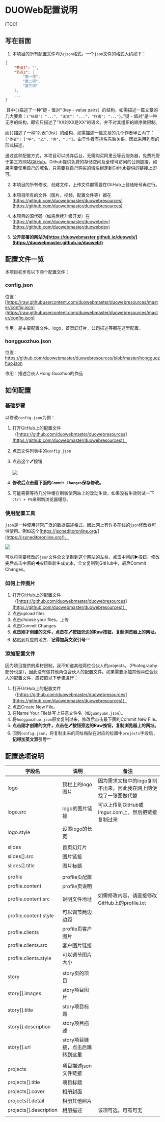# DUOWeb配置说明

[TOC]

## 写在前面

1. 本项目的所有配置文件均为`json`格式。一个`json`文件的格式大约如下：

```json
{
    "节点1": "",
    "节点2": [
        "第一项",
        "第二项",
        "第三项"
    ],
    ...
}
```

​		其中`{}`描述了一种”键 - 值对“（key - value pairs）的结构，如需描述一篇文章的几大要素：`{"标题": "...", "正文": "...", "作者": "..."}`。”键 - 值对“是一种无序的结构，即它只描述了”XX的XX是XX“的语义，并不对其组织的顺序做限制。

​		而`[]`描述了一种”列表“（list）的结构，如需描述一篇文章的几个作者甲乙丙丁：`{"作者": ["甲", "乙", "丙", "丁"]`。由于作者有排名先后关系，因此采用列表的形式描述。

​		通过这种配置方式，本项目可以抛弃后台，无需购买阿里云等云服务器，免费托管于第三方网站[GitHub](https://github.com)。Github提供免费的存储空间及全球可访问的公网链接。如果需要使用自己的域名，只需要将自己购买的域名绑定到GitHub提供的链接上即可。

2. 本项目的所有修改，创建文件，上传文件都需要在GitHub上登陆帐号再进行。

3. 本项目所有的文件（图片，视频，配置文件等）都在[https://github.com/duowebmaster/duowebresources](https://github.com/duowebmaster/duowebresources)

4. 本项目的源代码（如需后续升级开发）在[https://github.com/duowebmaster/duowebdev](https://github.com/duowebmaster/duowebdev)

5. **公开部署的网站为[https://duowebmaster.github.io/duoweb/](https://duowebmaster.github.io/duoweb/)**



## 配置文件一览

本项目初步有以下两个配置文件：

### config.json

位置：[https://raw.githubusercontent.com/duowebmaster/duowebresources/master/config.json](https://raw.githubusercontent.com/duowebmaster/duowebresources/master/config.json)

作用：是主要配置文件。logo，首页幻灯片，公司描述等都在这里配置。

### hongguozhuo.json

位置： https://github.com/duowebmaster/duowebresources/blob/master/hongguozhuo.json

作用：描述合伙人Hong Guozhuo的作品



## 如何配置

### 基础步骤

以修改`config.json`为例：

1. 打开GitHub上的配置文件（[https://github.com/duowebmaster/duowebresources](https://github.com/duowebmaster/duowebresources)）

2. 点击文件列表中的`config.json`

3. 点击这个🖊按钮

   ![](https://i.imgur.com/MMjmYpA.png)

4. **修改后点击最下面的`Commit Changes`保存修改。**

5. 可能需要等待几分钟缓存刷新使网站上的改动生效，如果没有生效则试一下`Ctrl + F5`来刷新浏览器缓存。

### 使用配置工具

`json`是一种使用非常广泛的数据描述格式，因此网上有许多在线的`json`修改器可供使用。例如这个[https://jsoneditoronline.org/](https://jsoneditoronline.org/)。

![](https://i.imgur.com/4pWNWa3.png)

可以将需要修改的`json`文件全文复制到这个网站的左栏，点击中间的▶按钮，修改完后点击中间的◀按钮重新生成文本，全文复制到GitHub中，最后Commit Changes。

### 如何上传图片

1. 打开GitHub上的配置文件（[https://github.com/duowebmaster/duowebresources](https://github.com/duowebmaster/duowebresources)）
2. 点击upload files
3. 点击choose your files，上传
4. 点击Commit Changes
5. **点击刚才创建的文件，点击在🖊按钮旁边的Raw按钮，复制浏览器上的网址。**
6. 粘贴到对应的地方，**记得加英文双引号`""`**

### 添加配置文件

因为项目提供的素材限制，我不知道其他两位合伙人的projects，（Photography部分也是），因此没有做其他两位合伙人的配置文件。如果需要添加其他两位合伙人的配置文件，应按照以下步骤进行：

1. 打开GitHub上的配置文件（[https://github.com/duowebmaster/duowebresources](https://github.com/duowebmaster/duowebresources)）
2. 点击Create New File。
3. 在Name Your File处写上任意文件名（如`guanyuan.json`）。
4. 将`hongguozhuo.json`原文复制过来，修改后点击最下面的Commit New File。
5. **点击刚才创建的文件，点击在🖊按钮旁边的Raw按钮，复制浏览器上的网址。**
6. 回到`config.json`，将复制出来的网址粘贴在对应的位置中`projects`字段后，**记得加英文双引号`""`**

## 配置选项说明

| 字段名                 | 说明                            | 备注                                                         |
| ---------------------- | ------------------------------- | ------------------------------------------------------------ |
| logo                   | 顶栏上的logo图片                | 因为需求文档中的logo复制不出来，因此我在网上随便找了一张图做代替 |
| logo.src               | logo的图片链接                  | 可以上传到GitHub或Imgur.com上，然后把链接复制过来            |
| logo.style             | 设置logo的长宽                  |                                                              |
|                        |                                 |                                                              |
| slides                 | 首页幻灯片                      |                                                              |
| slides[].src           | 图片链接                        |                                                              |
| slides[].title         | 图片标题                        |                                                              |
|                        |                                 |                                                              |
| profile                | profile页配置                   |                                                              |
| profile.content        | profile页说明                   |                                                              |
| profile.content.src    | 说明文件地址                    | 如需修改内容，请直接修改GitHub上的profile.txt                |
| profile.content.style  | 可以调节两边边距                |                                                              |
| profile.clients        | profile页客户图片               |                                                              |
| profile.clients.src    | 客户图片链接                    |                                                              |
| profile.clients.style  | 可以调节图片大小                |                                                              |
|                        |                                 |                                                              |
| story                  | story页的项目                   |                                                              |
| story[].images         | story项目图片                   |                                                              |
| story[].title          | story项目标题                   |                                                              |
| story[].description    | story项目描述                   |                                                              |
| story[].url            | story项目链接，点击后跳转到这里 |                                                              |
|                        |                                 |                                                              |
| projects               | 项目描述json文件链接            |                                                              |
| projects[].title       | 项目标题                        |                                                              |
| projects[].cover       | 相册封面                        |                                                              |
| projects[].detail      | 相册其他照片                    |                                                              |
| projects[].description | 相册描述                        | 该项可选，可有可无                                           |
|                        |                                 |                                                              |